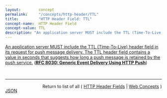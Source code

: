 ```yaml
---
layout:        concept
permalink:     "/concepts/http-header/TTL"
title:         "HTTP Header Field: TTL"
concept-name:  HTTP Header Field
concept-value: TTL
description: "An application server MUST include the TTL (Time-To-Live) header field in its request for push message delivery. The TTL header field contains a value in seconds that suggests how long a push message is retained by the push service."
---
```


[An application server MUST include the TTL (Time-To-Live) header field in its request for push message delivery. The TTL header field contains a value in seconds that suggests how long a push message is retained by the push service.](http://tools.ietf.org/html/rfc8030#section-5.2 "Read documentation for HTTP Header Field &#34;TTL&#34;") (**[RFC 8030: Generic Event Delivery Using HTTP Push](/specs/IETF/RFC/8030 "This document describes a simple protocol for the delivery of real-time events to user agents. This scheme uses HTTP/2 server push.")**)

<br/>
<hr/>

<p style="float : left"><a href="./TTL.json" title="JSON representing this particular Web Concept value">JSON</a></p>
<p style="text-align: right">Return to list of all ( <a href="../http-header/">HTTP Header Fields</a> | <a href="../">Web Concepts</a> )</p>
